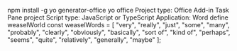 npm install -g yo generator-office
yo office
    Project type: Office Add-in Task Pane project
    Script type: JavaScript or TypeScript
    Application: Word
define weaselWorld
    const weaselWords = [
    "very", "really", "just", "some", "many", "probably",
    "clearly", "obviously", "basically", "sort of", "kind of",
    "perhaps", "seems", "quite", "relatively", "generally", "maybe"
    ];

